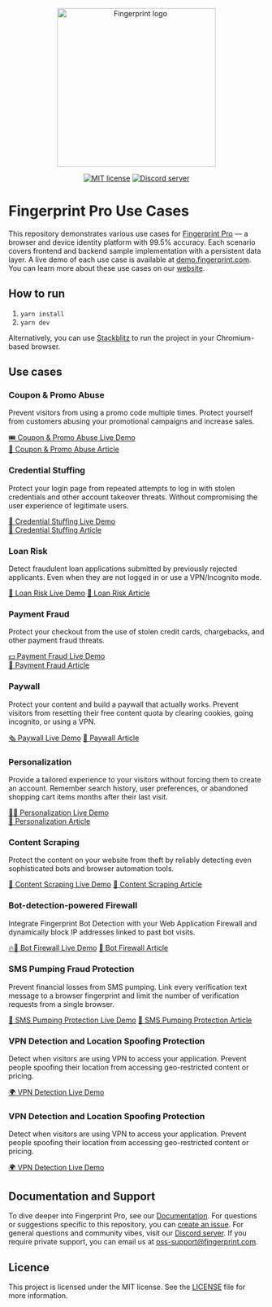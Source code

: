 <p align="center">
  <a href="https://fingerprint.com">
    <picture>
     <source media="(prefers-color-scheme: dark)" srcset="https://fingerprintjs.github.io/home/resources/logo_light.svg" />
     <source media="(prefers-color-scheme: light)" srcset="https://fingerprintjs.github.io/home/resources/logo_dark.svg" />
     <img src="https://fingerprintjs.github.io/home/resources/logo_dark.svg" alt="Fingerprint logo" width="312px" />
   </picture>
  </a>
</p>
<p align="center">
  <a href="https://opensource.org/licenses/MIT"><img src="https://img.shields.io/:license-mit-blue.svg" alt="MIT license"></a>
<a href="https://discord.gg/39EpE2neBg"><img src="https://img.shields.io/discord/852099967190433792?style=logo&label=Discord&logo=Discord&logoColor=white" alt="Discord server"></a>
</p>

# Fingerprint Pro Use Cases

This repository demonstrates various use cases for [Fingerprint Pro](https://fingerprint.com) — a browser and device identity platform with 99.5% accuracy. Each scenario covers frontend and backend sample implementation with a persistent data layer. A live demo of each use case is available at [demo.fingerprint.com](https://demo.fingerprint.com/).
You can learn more about these use cases on our [website](https://fingerprint.com/use-cases).

## How to run

1. `yarn install`
2. `yarn dev`

Alternatively, you can use [Stackblitz](https://stackblitz.com/edit/nextjs-dmv5c7) to run the project in your Chromium-based browser.

## Use cases

### Coupon & Promo Abuse

Prevent visitors from using a promo code multiple times. Protect yourself from customers abusing your promotional campaigns and increase sales.

[🎟 Coupon & Promo Abuse Live Demo](https://demo.fingerprint.com/coupon-fraud)  
[📖 Coupon & Promo Abuse Article](https://fingerprint.com/blog/prevent-coupon-promo-abuse-increase-sales/)

### Credential Stuffing

Protect your login page from repeated attempts to log in with stolen credentials and other account takeover threats. Without compromising the user experience of legitimate users.

[🔐 Credential Stuffing Live Demo](https://demo.fingerprint.com/credential-stuffing)  
[📖 Credential Stuffing Article](https://fingerprint.com/blog/stop-credential-stuffing/)

### Loan Risk

Detect fraudulent loan applications submitted by previously rejected applicants. Even when they are not logged in or use a VPN/Incognito mode.

[🧾 Loan Risk Live Demo](https://demo.fingerprint.com/loan-risk)
[📖 Loan Risk Article](https://fingerprint.com/blog/detect-repeat-applications-loan-risk/)

### Payment Fraud

Protect your checkout from the use of stolen credit cards, chargebacks, and other payment fraud threats.

[💵 Payment Fraud Live Demo](https://demo.fingerprint.com/payment-fraud)  
[📖 Payment Fraud Article](https://fingerprint.com/blog/reducing-payment-fraud-with-reliable-visitor-identification/)

### Paywall

Protect your content and build a paywall that actually works. Prevent visitors from resetting their free content quota by clearing cookies, going incognito, or using a VPN.

[🗞 Paywall Live Demo](https://demo.fingerprint.com/paywall)
[📖 Paywall Article](https://fingerprint.com/blog/how-paywalls-work-paywall-protection-tutorial/)

### Personalization

Provide a tailored experience to your visitors without forcing them to create an account. Remember search history, user preferences, or abandoned shopping cart items months after their last visit.

[🙋‍♀️ Personalization Live Demo](https://demo.fingerprint.com/personalization)  
[📖 Personalization Article](https://fingerprint.com/blog/providing-personalization-to-anonymous-users/)

### Content Scraping

Protect the content on your website from theft by reliably detecting even sophisticated bots and browser automation tools.

[🦾 Content Scraping Live Demo](https://demo.fingerprint.com/web-scraping)
[📖 Content Scraping Article](https://fingerprint.com/blog/preventing-content-scraping/)

### Bot-detection-powered Firewall

Integrate Fingerprint Bot Detection with your Web Application Firewall and dynamically block IP addresses linked to past bot visits.

[🔥🧱 Bot Firewall Live Demo](https://demo.fingerprint.com/bot-firewall)
[📖 Bot Firewall Article](https://fingerprint.com/blog/bot-detection-powered-application-firewall/)

### SMS Pumping Fraud Protection

Prevent financial losses from SMS pumping. Link every verification text message to a browser fingerprint and limit the number of verification requests from a single browser.

[📱 SMS Pumping Protection Live Demo](https://demo.fingerprint.com/sms-pumping)
[📖 SMS Pumping Protection Article](https://fingerprint.com/blog/what-is-sms-fraud-prevention-tutorial/)

### VPN Detection and Location Spoofing Protection

Detect when visitors are using VPN to access your application. Prevent people spoofing their location from accessing geo-restricted content or pricing.

[🌍 VPN Detection Live Demo](https://demo.fingerprint.com/vpn-detection)

### VPN Detection and Location Spoofing Protection

Detect when visitors are using VPN to access your application. Prevent people spoofing their location from accessing geo-restricted content or pricing.

[🌍 VPN Detection Live Demo](https://demo.fingerprint.com/vpn-detection)

## Documentation and Support

To dive deeper into Fingerprint Pro, see our [Documentation](https://dev.fingerprint.com/docs). For questions or suggestions specific to this repository, you can [create an issue](https://github.com/fingerprintjs/fingerprintjs-pro-use-cases/issues/new). For general questions and community vibes, visit our [Discord server](https://discord.gg/39EpE2neBg). If you require private support, you can email us at [oss-support@fingerprint.com](mailto:oss-support@fingerprint.com).

## Licence

This project is licensed under the MIT license. See the [LICENSE](LICENSE) file for more information.
